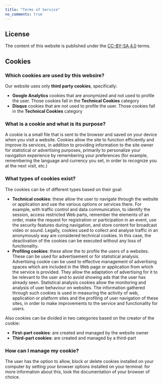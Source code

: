 ```yaml
---
title: "Terms of Service"
no_comments: true
---
```


## License
The content of this website is published under the [CC-BY-SA 4.0](https://creativecommons.org/licenses/by-sa/4.0/) terms.

## Cookies

### Which cookies are used by this websire?
Our website uses only **third party cookies**, specifically:

* **Google Analytics** cookies that are anonymized and not used to profile the user. Those cookies fall in the **Technical Cookies** category
* **Disqus** cookies that are not used to profile the user. Those cookies fall in the **Technical Cookies** category

### What is a cookie and what is its purpose?
A cookie is a small file that is sent to the browser and saved on your device when you visit a website.
Cookies allow the site to function efficiently and improve its services, in addition to providing information to the site owner for statistical or advertising purposes, primarily to personalize your navigation experience by remembering your preferences (for example, remembering the language and currency you set, in order to recognize you at the next visit, etc.)

### What types of cookies exist?
The cookies can be of different types based on their goal:

* **Technical cookies**: these allow the user to navigate through the website or application and use the various options or services there. For example, with traffic control and data communication, to identify the session, access restricted Web parts, remember the elements of an order, make the request for registration or participation in an event, use the security features during navigation, and store content for broadcast video or sound. Legally, cookies used to collect and analyse traffic in an anonymously way are considered technical cookies. In this case, the deactivation of the cookies can be executed without any loss of functionality.
* **Profiling cookies**: these allow the to profile the users of a websites. These can be used for advertisement or for statistical analysis. Advertising cookie can be used to effective management of advertising spaces which are included in the Web page or application from which the service is provided. They allow the adaptation of advertising for it to be relevant to the user and to avoid showing ads that the user has already seen. Statistical analysis cookies allow the monitoring and analysis of user behaviour on websites. The information gathered through such cookies is used in measuring the activity of web, application or platform sites and the profiling of user navigation of these sites, in order to make improvements to the service and functionality for users.

Also cookies can be divided in two categories based on the creator of the cookie:

* **First-part cookies**: are created and managed by the website owner
* **Third-part cookies**: are created and managed by a third-part

### How can I manage my cookie?
The user has the option to allow, block or delete cookies installed on your computer by setting your browser options installed on your terminal: for more information about this, look the documentation of your browser of choice.
